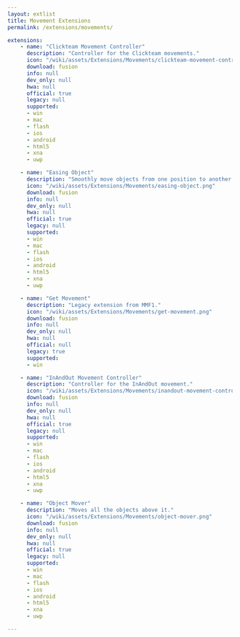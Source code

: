 ```yaml
---
layout: extlist
title: Movement Extensions
permalink: /extensions/movements/

extensions:
    - name: "Clickteam Movement Controller"
      description: "Controller for the Clickteam movements."
      icon: "/wiki/assets/Extensions/Movements/clickteam-movement-controller.png"
      download: fusion
      info: null
      dev_only: null
      hwa: null
      official: true
      legacy: null
      supported:
      - win
      - mac
      - flash
      - ios
      - android
      - html5
      - xna
      - uwp

    - name: "Easing Object"
      description: "Smoothly move objects from one position to another using mathematical functions. Supports Ease-In, Ease-Out, Ease-In-Out and Ease-Out-In."
      icon: "/wiki/assets/Extensions/Movements/easing-object.png"
      download: fusion
      info: null
      dev_only: null
      hwa: null
      official: true
      legacy: null
      supported:
      - win
      - mac
      - flash
      - ios
      - android
      - html5
      - xna
      - uwp

    - name: "Get Movement"
      description: "Legacy extension from MMF1."
      icon: "/wiki/assets/Extensions/Movements/get-movement.png"
      download: fusion
      info: null
      dev_only: null
      hwa: null
      official: null
      legacy: true
      supported:
      - win

    - name: "InAndOut Movement Controller"
      description: "Controller for the InAndOut movement."
      icon: "/wiki/assets/Extensions/Movements/inandout-movement-controller.png"
      download: fusion
      info: null
      dev_only: null
      hwa: null
      official: true
      legacy: null
      supported:
      - win
      - mac
      - flash
      - ios
      - android
      - html5
      - xna
      - uwp

    - name: "Object Mover"
      description: "Moves all the objects above it."
      icon: "/wiki/assets/Extensions/Movements/object-mover.png"
      download: fusion
      info: null
      dev_only: null
      hwa: null
      official: true
      legacy: null
      supported:
      - win
      - mac
      - flash
      - ios
      - android
      - html5
      - xna
      - uwp

---
```

